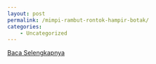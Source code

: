 ```yaml
---
layout: post
permalink: /mimpi-rambut-rontok-hampir-botak/
categories:
    - Uncategorized
---
```


[Baca Selengkapnya](/10)